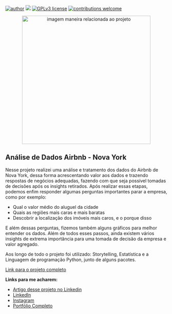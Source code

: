 [![author](https://img.shields.io/badge/author-felipeferreira-red.svg)](https://www.linkedin.com/in/felipeferreiratids/) [![](https://img.shields.io/badge/python-3.7+-blue.svg)](https://www.python.org/downloads/release/python-365/) [![GPLv3 license](https://img.shields.io/badge/License-GPLv3-blue.svg)](http://perso.crans.org/besson/LICENSE.html) [![contributions welcome](https://img.shields.io/badge/contributions-welcome-brightgreen.svg?style=flat)](https://github.com/ferreiramar96/Data_Science)

<p align="center">
  <img src="https://github.com/ferreiramar96/Analise-Dos-Dados-Airbnb-NYC/blob/main/new_york_city_10.png" alt="imagem maneira relacionada ao projeto"height=400px >
</p>

## Análise de Dados Airbnb - Nova York

Nesse projeto realizei uma análise e tratamento dos dados do Airbnb de Nova York, dessa forma acrescentando valor aos dados e trazendo respostas de negócios adequadas, fazendo com que seja possível tomadas de decisões após os insights retirados. Após realizar essas etapas, podemos enfim responder algumas perguntas importantes parar a empresa, como por exemplo:
* Qual o valor médio do aluguel da cidade
* Quais as regiões mais caras e mais baratas
* Descobrir a localização dos imóveis mais caros, e o porque disso

E além dessas perguntas, fizemos também alguns gráficos para melhor entender os dados. Além de todos esses passos, ainda existem vários insights de extrema importância para uma tomada de decisão da empresa e valor agregado.

Aos longo de todo o projeto foi utilizado: Storytelling, Estatística e a Linguagem de programação Python, junto de alguns pacotes.


[Link para o projeto completo](https://bit.ly/40uSnFa)

**Links para me acharem:**
* [Artigo desse projeto no Linkedin](https://www.linkedin.com/feed/update/urn:li:activity:7029453146036789248/)
* [LinkedIn](https://www.linkedin.com/in/felipeferreiratids/)
* [Instagram](https://www.instagram.com/ferreiramar96/)
* [Portfólio Completo](https://github.com/ferreiramar96/Data_Science)
